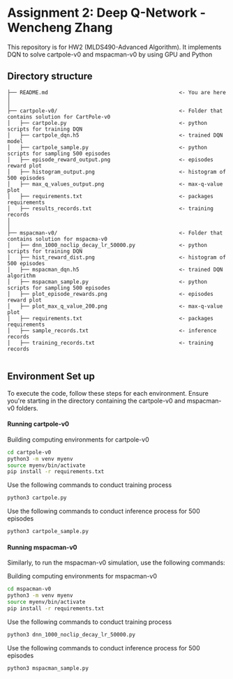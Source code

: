 # Assignment 2: Deep Q-Network - Wencheng Zhang
This repository is for HW2 (MLDS490-Advanced Algorithm). It implements DQN to solve cartpole-v0 and mspacman-v0 by using GPU and Python


## Directory structure 

```
├── README.md                                          <- You are here
│
│
├── cartpole-v0/                                       <- Folder that contains solution for CartPole-v0
│   ├── cartpole.py                                    <- python scripts for training DQN
│   ├── cartpole_dqn.h5                                <- trained DQN model
│   ├── cartpole_sample.py                             <- python scripts for sampling 500 episodes
│   ├── episode_reward_output.png                      <- episodes reward plot
│   ├── histogram_output.png                           <- histogram of 500 episodes
│   ├── max_q_values_output.png                        <- max-q-value plot
│   ├── requirements.txt                               <- packages requirements
│   ├── results_records.txt                            <- training records
│
│
├── mspacman-v0/                                       <- Folder that contains solution for mspacma-v0
│   ├── dnn_1000_noclip_decay_lr_50000.py              <- python scripts for training DQN
│   ├── hist_reward_dist.png                           <- histogram of 500 episodes
│   ├── mspacman_dqn.h5                                <- trained DQN algorithm
│   ├── mspacman_sample.py                             <- python scripts for sampling 500 episodes
│   ├── plot_episode_rewards.png                       <- episodes reward plot
│   ├── plot_max_q_value_200.png                       <- max-q-value plot
│   ├── requirements.txt                               <- packages requirements
│   ├── sample_records.txt                             <- inference records
│   ├── training_records.txt                           <- training records
 
```

## Environment Set up
To execute the code, follow these steps for each environment. Ensure you're starting in the directory containing the cartpole-v0 and mspacman-v0 folders.

#### Running cartpole-v0
Building computing environments for cartpole-v0
```bash
cd cartpole-v0
python3 -m venv myenv
source myenv/bin/activate
pip install -r requirements.txt
```

Use the following commands to conduct training process
```bash
python3 cartpole.py
```

Use the following commands to conduct inference process for 500 episodes
```bash
python3 cartpole_sample.py
```


#### Running mspacman-v0
Similarly, to run the mspacman-v0 simulation, use the following commands:

Building computing environments for mspacman-v0
```bash
cd mspacman-v0
python3 -m venv myenv
source myenv/bin/activate
pip install -r requirements.txt
```

Use the following commands to conduct training process
```bash
python3 dnn_1000_noclip_decay_lr_50000.py
```

Use the following commands to conduct inference process for 500 episodes
```bash
python3 mspacman_sample.py
```
